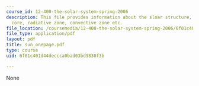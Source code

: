 ```yaml
---
course_id: 12-400-the-solar-system-spring-2006
description: This file provides information about the sloar structure, including the
  core, radiative zone, convective zone etc.
file_location: /coursemedia/12-400-the-solar-system-spring-2006/6f01c401d44deccca0bad03bd9830f3b_sun_onepage.pdf
file_type: application/pdf
layout: pdf
title: sun_onepage.pdf
type: course
uid: 6f01c401d44deccca0bad03bd9830f3b

---
```

None